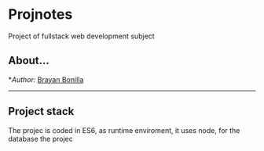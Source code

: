 # Projnotes
Project of fullstack web development subject

## About...
**Author:* [Brayan Bonilla](https://google.com)

---

## Project stack
The projec is coded in ES6, as runtime enviroment, it uses node, for the database the projec